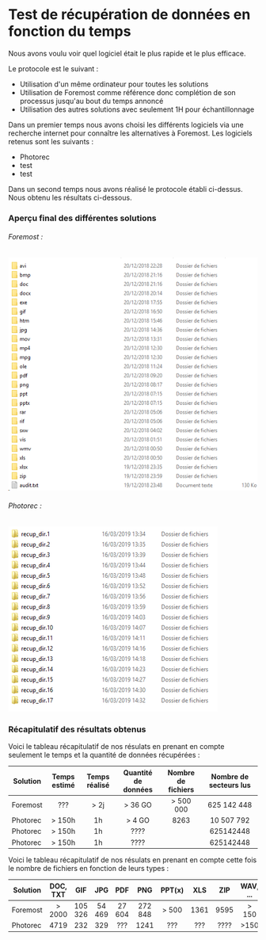 # Test de récupération de données en fonction du temps

Nous avons voulu voir quel logiciel était le plus rapide et le plus efficace. 

Le protocole est le suivant : 

- Utilisation d'un même ordinateur pour toutes les solutions
- Utilisation de Foremost comme référence donc complétion de son processus jusqu'au bout du temps annoncé
- Utilisation des autres solutions avec seulement 1H pour échantillonnage

Dans un premier temps nous avons choisi les différents logiciels via une recherche internet pour connaître les alternatives à Foremost. 
Les logiciels retenus sont les suivants : 

* Photorec
* test
* test

Dans un second temps nous avons réalisé le protocole établi ci-dessus. Nous obtenu les résultats ci-dessous.
### Aperçu final des différentes solutions

###### Foremost : 
![alt text](https://github.com/hubos89/ProjectForensic/blob/master/Comparatif%20Logiciels/foremost_final.png "Aperçu Final Foremost")

###### Photorec :
![alt text](https://github.com/hubos89/ProjectForensic/blob/master/Comparatif%20Logiciels/photorec_final.png "Aperçu Final Photorec")

### Récapitulatif des résultats obtenus

Voici le tableau récapitulatif de nos résulats en prenant en compte seulement le temps et la quantité de données récupérées :

| Solution      | Temps estimé       | Temps réalisé       | Quantité de données | Nombre de fichiers  |Nombre de secteurs lus|
| ------------- |:------------------:|:-------------------:|:-------------------:|:-------------------:|:--------------------:|
| Foremost      |  ???               | > 2j                | > 36 GO             |  > 500 000          |625 142 448           |
| Photorec      | > 150h             | 1h                  | > 4 GO              | 8263                |10 507 792            |
| Photorec      | > 150h             | 1h                  | ????                |              |625142448             |
| Photorec      | > 150h             | 1h                  | ????                |           |625142448             |
  
Voici le tableau récapitulatif de nos résulats en prenant en compte cette fois le nombre de fichiers en fonction de leurs types :

| Solution      | DOC, TXT    | GIF    | JPG    | PDF    |PNG     | PPT(x) |XLS     |ZIP     | WAV, ... | EXE    |
| ------------- |:------:|:------:|:------:|:------:|:------:|:------:|:------:|:------:|:-----------:|:------:|
| Foremost      | > 2000 | 105 326| 54 469 | 27 604 | 272 848| > 500  | 1361   | 9595   | > 150       |  ???   |
| Photorec      |  4719    | 232    | 329    |    ??? | 1241   |  ???   |  ???   |   ???? |  >150       | 1386   |
